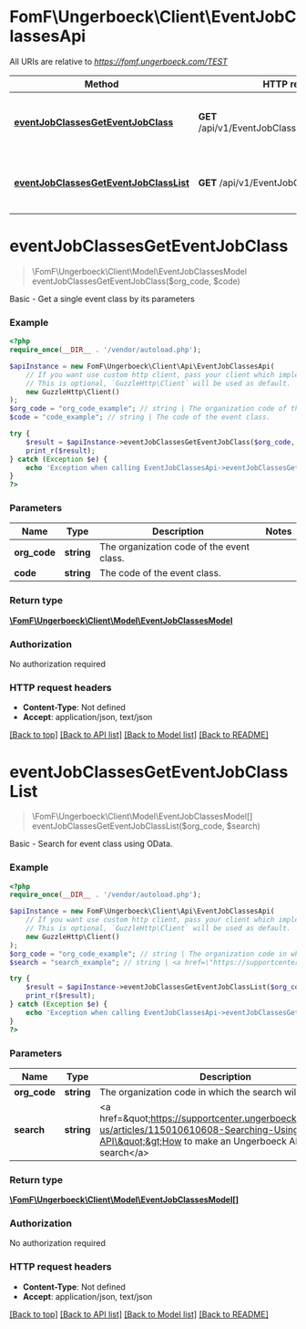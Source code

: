 # FomF\Ungerboeck\Client\EventJobClassesApi

All URIs are relative to *https://fomf.ungerboeck.com/TEST*

Method | HTTP request | Description
------------- | ------------- | -------------
[**eventJobClassesGetEventJobClass**](EventJobClassesApi.md#eventJobClassesGetEventJobClass) | **GET** /api/v1/EventJobClasses/{OrgCode}/{Code} | Basic - Get a single event class by its parameters
[**eventJobClassesGetEventJobClassList**](EventJobClassesApi.md#eventJobClassesGetEventJobClassList) | **GET** /api/v1/EventJobClasses/{OrgCode} | Basic - Search for event class using OData.


# **eventJobClassesGetEventJobClass**
> \FomF\Ungerboeck\Client\Model\EventJobClassesModel eventJobClassesGetEventJobClass($org_code, $code)

Basic - Get a single event class by its parameters

### Example
```php
<?php
require_once(__DIR__ . '/vendor/autoload.php');

$apiInstance = new FomF\Ungerboeck\Client\Api\EventJobClassesApi(
    // If you want use custom http client, pass your client which implements `GuzzleHttp\ClientInterface`.
    // This is optional, `GuzzleHttp\Client` will be used as default.
    new GuzzleHttp\Client()
);
$org_code = "org_code_example"; // string | The organization code of the event class.
$code = "code_example"; // string | The code of the event class.

try {
    $result = $apiInstance->eventJobClassesGetEventJobClass($org_code, $code);
    print_r($result);
} catch (Exception $e) {
    echo 'Exception when calling EventJobClassesApi->eventJobClassesGetEventJobClass: ', $e->getMessage(), PHP_EOL;
}
?>
```

### Parameters

Name | Type | Description  | Notes
------------- | ------------- | ------------- | -------------
 **org_code** | **string**| The organization code of the event class. |
 **code** | **string**| The code of the event class. |

### Return type

[**\FomF\Ungerboeck\Client\Model\EventJobClassesModel**](../Model/EventJobClassesModel.md)

### Authorization

No authorization required

### HTTP request headers

 - **Content-Type**: Not defined
 - **Accept**: application/json, text/json

[[Back to top]](#) [[Back to API list]](../../README.md#documentation-for-api-endpoints) [[Back to Model list]](../../README.md#documentation-for-models) [[Back to README]](../../README.md)

# **eventJobClassesGetEventJobClassList**
> \FomF\Ungerboeck\Client\Model\EventJobClassesModel[] eventJobClassesGetEventJobClassList($org_code, $search)

Basic - Search for event class using OData.

### Example
```php
<?php
require_once(__DIR__ . '/vendor/autoload.php');

$apiInstance = new FomF\Ungerboeck\Client\Api\EventJobClassesApi(
    // If you want use custom http client, pass your client which implements `GuzzleHttp\ClientInterface`.
    // This is optional, `GuzzleHttp\Client` will be used as default.
    new GuzzleHttp\Client()
);
$org_code = "org_code_example"; // string | The organization code in which the search will take place
$search = "search_example"; // string | <a href=\"https://supportcenter.ungerboeck.com/hc/en-us/articles/115010610608-Searching-Using-the-API\">How to make an Ungerboeck API search</a>

try {
    $result = $apiInstance->eventJobClassesGetEventJobClassList($org_code, $search);
    print_r($result);
} catch (Exception $e) {
    echo 'Exception when calling EventJobClassesApi->eventJobClassesGetEventJobClassList: ', $e->getMessage(), PHP_EOL;
}
?>
```

### Parameters

Name | Type | Description  | Notes
------------- | ------------- | ------------- | -------------
 **org_code** | **string**| The organization code in which the search will take place |
 **search** | **string**| &lt;a href&#x3D;\&quot;https://supportcenter.ungerboeck.com/hc/en-us/articles/115010610608-Searching-Using-the-API\&quot;&gt;How to make an Ungerboeck API search&lt;/a&gt; |

### Return type

[**\FomF\Ungerboeck\Client\Model\EventJobClassesModel[]**](../Model/EventJobClassesModel.md)

### Authorization

No authorization required

### HTTP request headers

 - **Content-Type**: Not defined
 - **Accept**: application/json, text/json

[[Back to top]](#) [[Back to API list]](../../README.md#documentation-for-api-endpoints) [[Back to Model list]](../../README.md#documentation-for-models) [[Back to README]](../../README.md)


